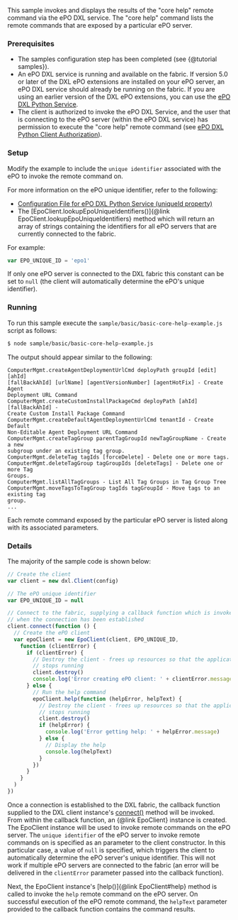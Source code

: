 This sample invokes and displays the results of the "core help" remote command
via the ePO DXL service. The "core help" command lists the remote commands that
are exposed by a particular ePO server.

### Prerequisites

* The samples configuration step has been completed (see {@tutorial samples}).
* An ePO DXL service is running and available on the fabric. If version 5.0
  or later of the DXL ePO extensions are installed on your ePO server, an
  ePO DXL service should already be running on the fabric. If you are using an
  earlier version of the DXL ePO extensions, you can use the
  [ePO DXL Python Service](https://github.com/opendxl/opendxl-epo-service-python).
* The client is authorized to invoke the ePO DXL Service, and the user that is
  connecting to the ePO server (within the ePO DXL service) has permission to
  execute the "core help" remote command (see
  [ePO DXL Python Client Authorization](https://opendxl.github.io/opendxl-epo-client-python/pydoc/authorization.html)).

### Setup

Modify the example to include the `unique identifier` associated with the ePO
to invoke the remote command on.

For more information on the ePO unique identifier, refer to the following:

* [Configuration File for ePO DXL Python Service (uniqueId property)](https://opendxl.github.io/opendxl-epo-service-python/pydoc/configuration.html#dxl-service-configuration-file-dxleposervice-config>)
* The [EpoClient.lookupEpoUniqueIdentifiers()]{@link EpoClient.lookupEpoUniqueIdentifiers}
  method which will return an array of strings containing the identifiers for
  all ePO servers that are currently connected to the fabric.

For example:

```js
var EPO_UNIQUE_ID = 'epo1'
```

If only one ePO server is connected to the DXL fabric this constant can be
set to `null` (the client will automatically determine the ePO's unique
identifier).

### Running

To run this sample execute the ``sample/basic/basic-core-help-example.js``
script as follows:

```sh
$ node sample/basic/basic-core-help-example.js
```

The output should appear similar to the following:

```
ComputerMgmt.createAgentDeploymentUrlCmd deployPath groupId [edit] [ahId]
[fallBackAhId] [urlName] [agentVersionNumber] [agentHotFix] - Create Agent
Deployment URL Command
ComputerMgmt.createCustomInstallPackageCmd deployPath [ahId] [fallBackAhId] -
Create Custom Install Package Command
ComputerMgmt.createDefaultAgentDeploymentUrlCmd tenantId - Create Default
Non-Editable Agent Deployment URL Command
ComputerMgmt.createTagGroup parentTagGroupId newTagGroupName - Create a new
subgroup under an existing tag group.
ComputerMgmt.deleteTag tagIds [forceDelete] - Delete one or more tags.
ComputerMgmt.deleteTagGroup tagGroupIds [deleteTags] - Delete one or more Tag
Groups.
ComputerMgmt.listAllTagGroups - List All Tag Groups in Tag Group Tree
ComputerMgmt.moveTagsToTagGroup tagIds tagGroupId - Move tags to an existing tag
group.
...
```

Each remote command exposed by the particular ePO server is listed along with
its associated parameters.

### Details

The majority of the sample code is shown below:

```js
// Create the client
var client = new dxl.Client(config)

// The ePO unique identifier
var EPO_UNIQUE_ID = null

// Connect to the fabric, supplying a callback function which is invoked
// when the connection has been established
client.connect(function () {
  // Create the ePO client
  var epoClient = new EpoClient(client, EPO_UNIQUE_ID,
    function (clientError) {
      if (clientError) {
        // Destroy the client - frees up resources so that the application
        // stops running
        client.destroy()
        console.log('Error creating ePO client: ' + clientError.message)
      } else {
        // Run the help command
        epoClient.help(function (helpError, helpText) {
          // Destroy the client - frees up resources so that the application
          // stops running
          client.destroy()
          if (helpError) {
            console.log('Error getting help: ' + helpError.message)
          } else {
            // Display the help
            console.log(helpText)
          }
        })
      }
    }
  )
})
```

Once a connection is established to the DXL fabric, the callback function
supplied to the DXL client instance's
[connect()](https://opendxl.github.io/opendxl-client-javascript/jsdoc/Client.html#connect)
method will be invoked. From within the callback function, an {@link EpoClient}
instance is created. The EpoClient instance will be used to invoke remote
commands on the ePO server. The `unique identifier` of the ePO server to invoke
remote commands on is specified as an parameter to the client constructor. In
this particular case, a value of `null` is specified, which triggers the client
to automatically determine the ePO server's unique identifier. This will not
work if multiple ePO servers are connected to the fabric (an error will be
delivered in the `clientError` parameter passed into the callback function).

Next, the EpoClient instance's [help()]{@link EpoClient#help} method is called
to invoke the `help` remote command on the ePO server. On successful execution
of the ePO remote command, the `helpText` parameter provided to the callback
function contains the command results.
